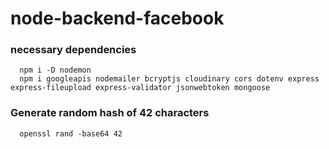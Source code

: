 # node-backend-facebook

### necessary dependencies

```
  npm i -D nodemon
  npm i googleapis nodemailer bcryptjs cloudinary cors dotenv express express-fileupload express-validator jsonwebtoken mongoose
```

### Generate random hash of 42 characters

```
  openssl rand -base64 42
```
